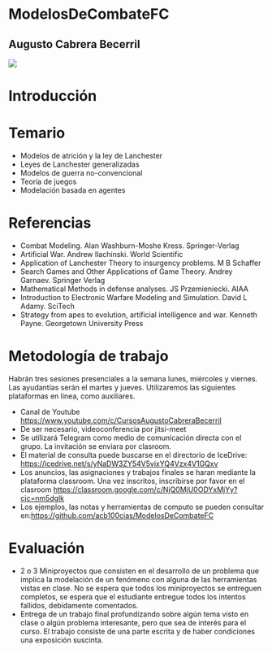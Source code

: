 # ModelosDeCombateFC
## Augusto Cabrera Becerril

![]([https://i.pinimg.com/originals/e1/0f/36/e10f3635f7fb07c5d7ed008770e0db3b.gif])

# Introducción

# Temario
* Modelos de atrición y la ley de Lanchester
* Leyes de Lanchester generalizadas
* Modelos de guerra no-convencional
* Teoría de juegos
* Modelación basada en agentes

# Referencias
* Combat Modeling. Alan Washburn-Moshe Kress. Springer-Verlag
* Artificial War. Andrew Ilachinski. World Scientific
* Application of Lanchester Theory to insurgency problems. M B Schaffer
* Search Games and Other Applications of Game Theory. Andrey Garnaev. Springer Verlag
* Mathematical Methods in defense analyses. JS Przemieniecki. AIAA
* Introduction to Electronic Warfare Modeling and Simulation. David L Adamy. SciTech
* Strategy from apes to evolution, artificial intelligence and war. Kenneth Payne. Georgetown University Press

# Metodología de trabajo

Habrán tres sesiones presenciales a la semana lunes, miércoles y viernes. Las ayudantías serán el martes y jueves. Utilizaremos las siguientes plataformas en linea, como auxiliares.

* Canal de Youtube https://www.youtube.com/c/CursosAugustoCabreraBecerril
* De ser necesario, videoconferencia por jitsi-meet
* Se utilizará Telegram como medio de comunicación directa con el grupo. La invitación se enviara por clasroom.
* El material de consulta puede buscarse en el directorio de IceDrive: https://icedrive.net/s/yNaDW3ZY54V5vixYQ4Vzx4V1GQxv
* Los anuncios, las asignaciones y trabajos finales se haran mediante la plataforma classroom. Una vez inscritos, inscribirse por favor en el clasroom https://classroom.google.com/c/NjQ0MjU0ODYxMjYy?cjc=nm5dglk
* Los ejemplos, las notas y herramientas de computo se pueden consultar en:https://github.com/acb100cias/ModelosDeCombateFC

# Evaluación

* 2 o 3 Miniproyectos que consisten en el desarrollo de un problema que implica la modelación de un fenómeno con alguna de las herramientas vistas en clase. No se espera que todos los miniproyectos se entreguen completos, se espera que el estudiante entregue todos los intentos fallidos, debidamente comentados.
* Entrega de un trabajo final profundizando sobre algún tema visto en clase o algún problema interesante, pero que sea de interés para el curso. El trabajo consiste de una parte escrita y de haber condiciones una exposición suscinta.
